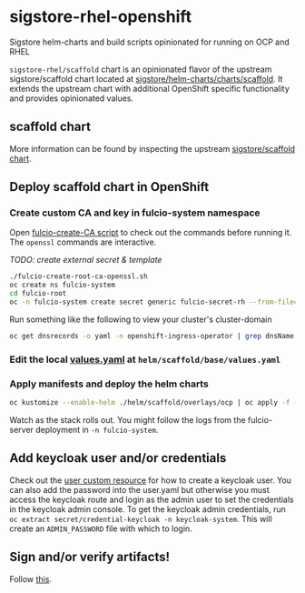 # sigstore-rhel-openshift

Sigstore helm-charts and build scripts opinionated for running on OCP and RHEL

`sigstore-rhel/scaffold` chart is an opinionated flavor of the upstream sigstore/scaffold chart located at [sigstore/helm-charts/charts/scaffold](https://github.com/sigstore/helm-charts/tree/main/charts/scaffold). It extends the upstream chart with additional OpenShift specific functionality and provides opinionated values.

## scaffold chart

More information can be found by inspecting the upstream [sigstore/scaffold chart](https://github.com/sigstore/helm-charts/tree/main/charts/scaffold).


## Deploy scaffold chart in OpenShift

### Create custom CA and key in fulcio-system namespace

Open [fulcio-create-CA script](./ROSA/fulcio-create-root-ca-openssl.sh) to check out the commands before running it.
The `openssl` commands are interactive.

*TODO: create external secret & template*

```bash
./fulcio-create-root-ca-openssl.sh
oc create ns fulcio-system
cd fulcio-root
oc -n fulcio-system create secret generic fulcio-secret-rh --from-file=private=file_ca_key.pem --from-file=public=file_ca_pub.pem --from-file=cert=fulcio-root.pem  --from-literal=password=secure --dry-run=client -o yaml | oc apply -f-
```

Run something like the following to view your cluster's cluster-domain

```bash
oc get dnsrecords -o yaml -n openshift-ingress-operator | grep dnsName
```

### Edit the local [values.yaml](./helm/scaffold/base/values.yaml) at `helm/scaffold/base/values.yaml`


### Apply manifests and deploy the helm charts

```bash
oc kustomize --enable-helm ./helm/scaffold/overlays/ocp | oc apply -f -
```

Watch as the stack rolls out.
You might follow the logs from the fulcio-server deployment in `-n fulcio-system`.

## Add keycloak user and/or credentials

Check out the [user custom resource](https://github.com/redhat-et/sigstore-rhel/blob/main/helm/scaffold/overlays/keycloak/user.yaml)
for how to create a keycloak user. You can also add the password into the user.yaml but otherwise you must
access the keycloak route and login as the admin user to set the credentials in the keycloak admin console. To get the keycloak admin credentials,
run `oc extract secret/credential-keycloak -n keycloak-system`. This will create an `ADMIN_PASSWORD` file with which to login. 

## Sign and/or verify artifacts!

Follow [this](https://github.com/redhat-et/sigstore-rhel/blob/main/sign-verify.md).
